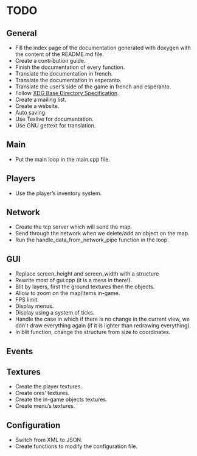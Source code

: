 TODO
====

General
-------
+ Fill the index page of the documentation generated with doxygen with the 
content of the README.md file.
+ Create a contribution guide.
+ Finish the documentation of every function.
+ Translate the documentation in french.
+ Translate the documentation in esperanto.
+ Translate the user’s side of the game in french and esperanto.
+ Follow [XDG Base Directory Specification](https://standards.freedesktop.org/basedir-spec/basedir-spec-latest.html).
+ Create a mailing list.
+ Create a website.
+ Auto saving.
+ Use Texlive for documentation.
+ Use GNU gettext for translation.

Main
----
+ Put the main loop in the main.cpp file.

Players
-------
+ Use the player’s inventory system.

Network
-------
+ Create the tcp server which will send the map.
+ Send through the network when we delete/add an object on the map.
+ Run the handle_data_from_network_pipe function in the loop.

GUI
---
+ Replace screen_height and screen_width with a structure
+ Rewrite most of gui.cpp (it is a mess in there!).
+ Blit by layers, first the ground textures then the objects.
+ Allow to zoom on the map/items in-game.
+ FPS limit.
+ Display menus.
+ Display using a system of ticks.
+ Handle the case in which if there is no change in the current view, we don't draw everything again (if it is lighter than redrawing everything).
+ In blit function, change the structure from size to coordinates.

Events
------


Textures
--------
+ Create the player textures.
+ Create ores’ textures.
+ Create the in-game objects textures.
+ Create menu’s textures.

Configuration
-------------
+ Switch from XML to JSON.
+ Create functions to modify the configuration file.
